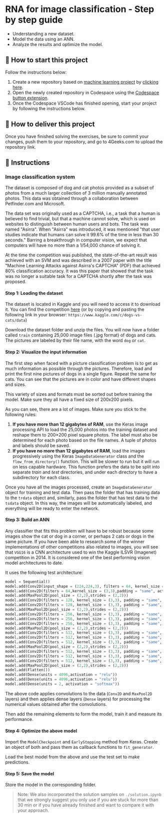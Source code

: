 <!-- hide -->
# RNA for image classification - Step by step guide
<!-- endhide -->

- Understanding a new dataset.
- Model the data using an ANN.
- Analyze the results and optimize the model.

## 🌱 How to start this project

Follow the instructions below:

1. Create a new repository based on [machine learning project](https://github.com/4GeeksAcademy/machine-learning-python-template) by [clicking here](https://github.com/4GeeksAcademy/machine-learning-python-template/generate).
2. Open the newly created repository in Codespace using the [Codespace button extension](https://docs.github.com/en/codespaces/developing-in-codespaces/creating-a-codespace-for-a-repository#creating-a-codespace-for-a-repository).
3. Once the Codespace VSCode has finished opening, start your project by following the instructions below.

## 🚛 How to deliver this project

Once you have finished solving the exercises, be sure to commit your changes, push them to your repository, and go to 4Geeks.com to upload the repository link.

## 📝 Instructions

### Image classification system

The dataset is composed of dog and cat photos provided as a subset of photos from a much larger collection of 3 million manually annotated photos. This data was obtained through a collaboration between Petfinder.com and Microsoft.

The data set was originally used as a CAPTCHA, i.e., a task that a human is believed to find trivial, but that a machine cannot solve, which is used on websites to distinguish between human users and bots. The task was named "Asirra". When "Asirra" was introduced, it was mentioned "that user studies indicate that humans can solve it 99.6% of the time in less than 30 seconds." Barring a breakthrough in computer vision, we expect that computers will have no more than a 1/54,000 chance of solving it.

At the time the competition was published, the state-of-the-art result was achieved with an SVM and was described in a 2007 paper with the title "Machine Learning Attacks against Asirra's CAPTCHA" (PDF) that achieved 80% classification accuracy. It was this paper that showed that the task was no longer a suitable task for a CAPTCHA shortly after the task was proposed.

#### Step 1: Loading the dataset

The dataset is located in Kaggle and you will need to access it to download it. You can find the competition [here](https://www.kaggle.com/c/dogs-vs-cats/data) (or by copying and pasting the following link in your browser: `https://www.kaggle.com/c/dogs-vs-cats/data`)

Download the dataset folder and unzip the files. You will now have a folder called `train` containing 25,000 image files (.jpg format) of dogs and cats. The pictures are labeled by their file name, with the word `dog` or `cat`.

#### Step 2: Visualize the input information

The first step when faced with a picture classification problem is to get as much information as possible through the pictures. Therefore, load and print the first nine pictures of dogs in a single figure. Repeat the same for cats. You can see that the pictures are in color and have different shapes and sizes.

This variety of sizes and formats must be sorted out before training the model. Make sure they all have a fixed size of 200x200 pixels.

As you can see, there are a lot of images. Make sure you stick to the following rules:

1. **If you have more than 12 gigabytes of RAM**, use the Keras image processing API to load the 25,000 photos into the training dataset and reshape them to 200×200 pixel square photos. The label must also be determined for each photo based on the file names. A tuple of photos and labels should be saved.
2. **If you have no more than 12 gigabytes of RAM**, load the images progressively using the Keras `ImageDataGenerator` class and the `flow_from_directory()` function. This will be slower to run but it will run on less capable hardware. This function prefers the data to be split into separate *train* and *test* directories, and under each directory to have a subdirectory for each class.

Once you have all the images processed, create an `ImageDataGenerator` object for training and test data. Then pass the folder that has training data to the `trdata` object and, similarly, pass the folder that has test data to the `tsdata` object. In this way, the images will be automatically labeled, and everything will be ready to enter the network.

#### Step 3: Build an ANN

Any classifier that fits this problem will have to be robust because some images show the cat or dog in a corner, or perhaps 2 cats or dogs in the same picture. If you have been able to research some of the winner implementations of other competitions also related to images, you will see that `VGG16` is a CNN architecture used to win the Kaggle ILSVR (Imagenet) competition in 2014. It is considered one of the best performing vision model architectures to date.

It uses the following test architecture:

```py
model = Sequential()
model.add(Conv2D(input_shape = (224,224,3), filters = 64, kernel_size = (3,3), padding = "same", activation = "relu"))
model.add(Conv2D(filters = 64,kernel_size = (3,3),padding = "same", activation = "relu"))
model.add(MaxPool2D(pool_size = (2,2),strides = (2,2)))
model.add(Conv2D(filters = 128, kernel_size = (3,3), padding = "same", activation = "relu"))
model.add(Conv2D(filters = 128, kernel_size = (3,3), padding = "same", activation = "relu"))
model.add(MaxPool2D(pool_size = (2,2),strides = (2,2)))
model.add(Conv2D(filters = 256, kernel_size = (3,3), padding = "same", activation = "relu"))
model.add(Conv2D(filters = 256, kernel_size = (3,3), padding = "same", activation = "relu"))
model.add(Conv2D(filters = 256, kernel_size = (3,3), padding = "same", activation = "relu"))
model.add(MaxPool2D(pool_size = (2,2),strides = (2,2)))
model.add(Conv2D(filters = 512, kernel_size = (3,3), padding = "same", activation = "relu"))
model.add(Conv2D(filters = 512, kernel_size = (3,3), padding = "same", activation = "relu"))
model.add(Conv2D(filters = 512, kernel_size = (3,3), padding = "same", activation = "relu"))
model.add(MaxPool2D(pool_size = (2,2),strides = (2,2)))
model.add(Conv2D(filters = 512, kernel_size = (3,3), padding = "same", activation = "relu"))
model.add(Conv2D(filters = 512, kernel_size = (3,3), padding = "same", activation = "relu"))
model.add(Conv2D(filters = 512, kernel_size = (3,3), padding = "same", activation = "relu"))
model.add(MaxPool2D(pool_size = (2,2),strides = (2,2)))
model.add(Flatten())
model.add(Dense(units = 4096,activation = "relu"))
model.add(Dense(units = 4096,activation = "relu"))
model.add(Dense(units = 2, activation = "softmax"))
```

The above code applies convolutions to the data (`Conv2D` and `MaxPool2D` layers) and then applies dense layers (`Dense` layers) for processing the numerical values obtained after the convolutions.

Then add the remaining elements to form the model, train it and measure its performance.

#### Step 4: Optimize the above model

Import the `ModelCheckpoint` and `EarlyStopping` method from Keras. Create an object of both and pass them as callback functions to `fit_generator`.

Load the best model from the above and use the test set to make predictions.

#### Step 5: Save the model

Store the model in the corresponding folder.

> Note: We also incorporated the solution samples on `./solution.ipynb` that we strongly suggest you only use if you are stuck for more than 30 min or if you have already finished and want to compare it with your approach.
